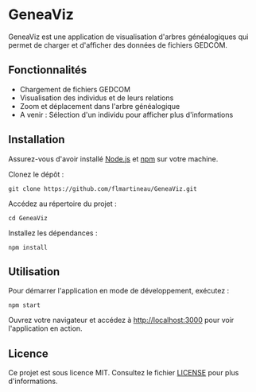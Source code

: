 # GeneaViz

GeneaViz est une application de visualisation d'arbres généalogiques qui permet de charger et d'afficher des données de fichiers GEDCOM.

## Fonctionnalités

- Chargement de fichiers GEDCOM
- Visualisation des individus et de leurs relations
- Zoom et déplacement dans l'arbre généalogique
- A venir : Sélection d'un individu pour afficher plus d'informations

## Installation

Assurez-vous d'avoir installé [Node.js](https://nodejs.org/) et [npm](https://www.npmjs.com/) sur votre machine.

Clonez le dépôt :

`git clone https://github.com/flmartineau/GeneaViz.git`


Accédez au répertoire du projet :

`cd GeneaViz`

Installez les dépendances :

`npm install`


## Utilisation

Pour démarrer l'application en mode de développement, exécutez :

`npm start`


Ouvrez votre navigateur et accédez à [http://localhost:3000](http://localhost:3000) pour voir l'application en action.

## Licence

Ce projet est sous licence MIT. Consultez le fichier [LICENSE](LICENSE) pour plus d'informations.
